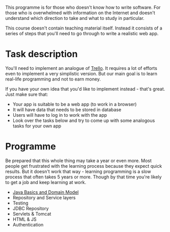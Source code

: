 This programme is for those who doesn't know how to write software. For those who is overwhelmed with 
information on the Internet and doesn't understand which direction to take and what to study in particular.

This course doesn't contain teaching material itself. Instead it consists of a series of steps that you'll 
need to go through to write a realistic web app.

# Task description

You'll need to implement an analogue of [Trello](https://trello.com). It requires a lot of efforts even to implement
a very simplistic version. But our main goal is to learn real-life programming and not to earn money. 

If you have your own idea that you'd like to implement instead - that's great. Just make sure that:

* Your app is suitable to be a web app (to work in a browser)
* It will have data that needs to be stored in database
* Users will have to log in to work with the app
* Look over the tasks below and try to come up with some analogous tasks for your own app

# Programme

Be prepared that this whole thing may take a year or even more. Most people get frustrated with the learning
process because they expect quick results. But it doesn't work that way - learning programming is a slow process 
that often takes 5 years or more. Though by that time you're likely to get a job and keep learning at work.

* [Java Basics and Domain Model](./docs/programme/java-basics.md)
* Repository and Service layers
* Testing
* JDBC Repository
* Servlets & Tomcat
* HTML & JS
* Authentication